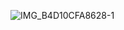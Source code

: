 
![IMG_B4D10CFA8628-1](https://github.com/Mohit-Jawale/top_150_lc/assets/61145739/1e0ae824-2413-4853-892c-09c4d28067d1)
